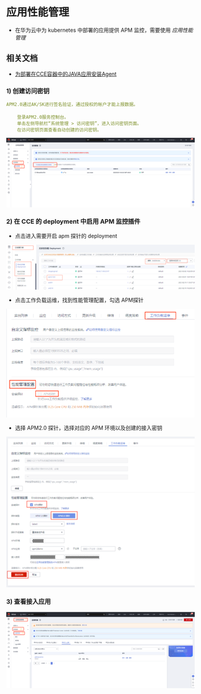 # 应用性能管理

- 在华为云中为 kubernetes 中部署的应用提供 APM 监控，需要使用 *应用性能管理*

## 相关文档
- [为部署在CCE容器中的JAVA应用安装Agent](https://support.huaweicloud.com/qs-apm2/apm_02_0005.html)


### 1) 创建访问密钥

```yaml
APM2.0通过AK/SK进行签名验证，通过授权的帐户才能上报数据。

    登录APM2.0服务控制台。
    单击左侧导航栏“系统管理 > 访问密钥”，进入访问密钥页面。
    在访问密钥页面查看自动创建的访问密钥。
```
![](img/addsecret.png)

### 2) 在 CCE 的 deployment 中启用 APM 监控插件

- 点击进入需要开启 apm 探针的 deployment

![img.png](img/selectdeployment.png)

- 点击工作负载运维，找到性能管理配置，勾选 APM探针

![img.png](img/opendeployment.png)

- 选择 APM2.0 探针，选择对应的 APM 环境以及创建的接入密钥

![img_1.png](img/openapm.png)

### 3) 查看接入应用


![](img/huaweiapm.png)